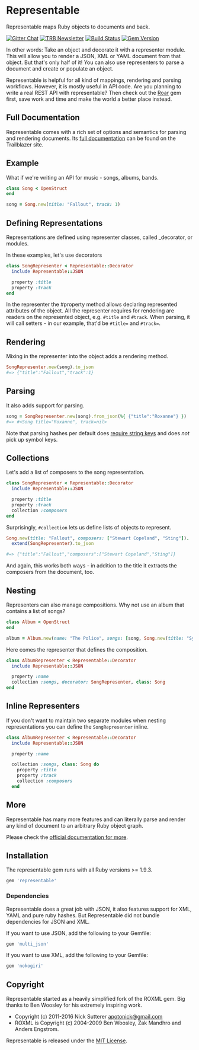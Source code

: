 # Representable

Representable maps Ruby objects to documents and back.

[![Gitter Chat](https://badges.gitter.im/trailblazer/chat.svg)](https://gitter.im/trailblazer/chat)
[![TRB Newsletter](https://img.shields.io/badge/TRB-newsletter-lightgrey.svg)](http://trailblazer.to/newsletter/)
[![Build
Status](https://travis-ci.org/trailblazer/representable.svg)](https://travis-ci.org/trailblazer/representable)
[![Gem Version](https://badge.fury.io/rb/representable.svg)](http://badge.fury.io/rb/representable)

In other words: Take an object and decorate it with a representer module. This will allow you to render a JSON, XML or YAML document from that object. But that's only half of it! You can also use representers to parse a document and create or populate an object.

Representable is helpful for all kind of mappings, rendering and parsing workflows. However, it is mostly useful in API code. Are you planning to write a real REST API with representable? Then check out the [Roar](http://github.com/apotonick/roar) gem first, save work and time and make the world a better place instead.


## Full Documentation

Representable comes with a rich set of options and semantics for parsing and rendering documents. Its [full documentation](http://trailblazer.to/gems/representable/3.0/api.html) can be found on the Trailblazer site.

## Example

What if we're writing an API for music - songs, albums, bands.

```ruby
class Song < OpenStruct
end

song = Song.new(title: "Fallout", track: 1)
```

## Defining Representations

Representations are defined using representer classes, called _decorator, or modules.

In these examples, let's use decorators

```ruby
class SongRepresenter < Representable::Decorator
  include Representable::JSON

  property :title
  property :track
end
```

In the representer the #property method allows declaring represented attributes of the object. All the representer requires for rendering are readers on the represented object, e.g. `#title` and `#track`. When parsing, it will call setters - in our example, that'd be `#title=` and `#track=`.


## Rendering

Mixing in the representer into the object adds a rendering method.

```ruby
SongRepresenter.new(song).to_json
#=> {"title":"Fallout","track":1}
```

## Parsing

It also adds support for parsing.

```ruby
song = SongRepresenter.new(song).from_json(%{ {"title":"Roxanne"} })
#=> #<Song title="Roxanne", track=nil>
```

Note that parsing hashes per default does [require string keys](http://trailblazer.to/gems/representable/3.0/api.html#symbol-keys) and does _not_ pick up symbol keys.


## Collections

Let's add a list of composers to the song representation.

```ruby
class SongRepresenter < Representable::Decorator
  include Representable::JSON

  property :title
  property :track
  collection :composers
end
```

Surprisingly, `#collection` lets us define lists of objects to represent.

```ruby
Song.new(title: "Fallout", composers: ["Stewart Copeland", "Sting"]).
  extend(SongRepresenter).to_json

#=> {"title":"Fallout","composers":["Stewart Copeland","Sting"]}
```

And again, this works both ways - in addition to the title it extracts the composers from the document, too.


## Nesting

Representers can also manage compositions. Why not use an album that contains a list of songs?

```ruby
class Album < OpenStruct
end

album = Album.new(name: "The Police", songs: [song, Song.new(title: "Synchronicity")])
```

Here comes the representer that defines the composition.

```ruby
class AlbumRepresenter < Representable::Decorator
  include Representable::JSON

  property :name
  collection :songs, decorator: SongRepresenter, class: Song
end
```

## Inline Representers

If you don't want to maintain two separate modules when nesting representations you can define the `SongRepresenter` inline.

```ruby
class AlbumRepresenter < Representable::Decorator
  include Representable::JSON

  property :name

  collection :songs, class: Song do
    property :title
    property :track
    collection :composers
  end
```

## More

Representable has many more features and can literally parse and render any kind of document to an arbitrary Ruby object graph.

Please check the [official documentation for more](http://trailblazer.to/gems/representable/).


## Installation

The representable gem runs with all Ruby versions >= 1.9.3.

```ruby
gem 'representable'
```

### Dependencies

Representable does a great job with JSON, it also features support for XML, YAML and pure ruby
hashes. But Representable did not bundle dependencies for JSON and XML.

If you want to use JSON, add the following to your Gemfile:

```ruby
gem 'multi_json'
```

If you want to use XML, add the following to your Gemfile:

```ruby
gem 'nokogiri'
```

## Copyright

Representable started as a heavily simplified fork of the ROXML gem. Big thanks to Ben Woosley for his extremely inspiring work.

* Copyright (c) 2011-2016 Nick Sutterer <apotonick@gmail.com>
* ROXML is Copyright (c) 2004-2009 Ben Woosley, Zak Mandhro and Anders Engstrom.

Representable is released under the [MIT License](http://www.opensource.org/licenses/MIT).
